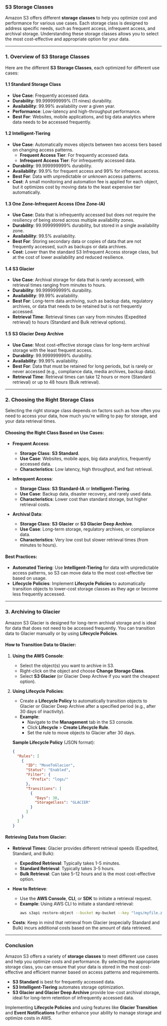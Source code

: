 ### **S3 Storage Classes**

Amazon S3 offers different **storage classes** to help you optimize cost and performance for various use cases. Each storage class is designed to address specific needs, such as frequent access, infrequent access, and archival storage. Understanding these storage classes allows you to select the most cost-effective and appropriate option for your data.

---

### **1. Overview of S3 Storage Classes**

Here are the different **S3 Storage Classes**, each optimized for different use cases:

#### **1.1 Standard Storage Class**
- **Use Case**: Frequently accessed data.
- **Durability**: 99.999999999% (11 nines) durability.
- **Availability**: 99.99% availability over a given year.
- **Performance**: Low-latency and high-throughput performance.
- **Best For**: Websites, mobile applications, and big data analytics where data needs to be accessed frequently.

#### **1.2 Intelligent-Tiering**
- **Use Case**: Automatically moves objects between two access tiers based on changing access patterns.
  - **Frequent Access Tier**: For frequently accessed data.
  - **Infrequent Access Tier**: For infrequently accessed data.
- **Durability**: 99.999999999% durability.
- **Availability**: 99.9% for frequent access and 99% for infrequent access.
- **Best For**: Data with unpredictable or unknown access patterns.
- **Cost**: A small monitoring and automation fee is applied for each object, but it optimizes cost by moving data to the least expensive tier automatically.

#### **1.3 One Zone-Infrequent Access (One Zone-IA)**
- **Use Case**: Data that is infrequently accessed but does not require the resiliency of being stored across multiple availability zones.
- **Durability**: 99.999999999% durability, but stored in a single availability zone.
- **Availability**: 99.5% availability.
- **Best For**: Storing secondary data or copies of data that are not frequently accessed, such as backups or data archives.
- **Cost**: Lower than the standard S3 Infrequent Access storage class, but at the cost of lower availability and reduced resilience.

#### **1.4 S3 Glacier**
- **Use Case**: Archival storage for data that is rarely accessed, with retrieval times ranging from minutes to hours.
- **Durability**: 99.999999999% durability.
- **Availability**: 99.99% availability.
- **Best For**: Long-term data archiving, such as backup data, regulatory archives, or data that needs to be retained but is not frequently accessed.
- **Retrieval Time**: Retrieval times can vary from minutes (Expedited retrieval) to hours (Standard and Bulk retrieval options).

#### **1.5 S3 Glacier Deep Archive**
- **Use Case**: Most cost-effective storage class for long-term archival storage with the least frequent access.
- **Durability**: 99.999999999% durability.
- **Availability**: 99.99% availability.
- **Best For**: Data that must be retained for long periods, but is rarely or never accessed (e.g., compliance data, media archives, backup data).
- **Retrieval Time**: Retrieval times can take 12 hours or more (Standard retrieval) or up to 48 hours (Bulk retrieval).

---

### **2. Choosing the Right Storage Class**

Selecting the right storage class depends on factors such as how often you need to access your data, how much you're willing to pay for storage, and your data retrieval times.

#### **Choosing the Right Class Based on Use Cases**:
- **Frequent Access**:
  - **Storage Class**: **S3 Standard**.
  - **Use Case**: Websites, mobile apps, big data analytics, frequently accessed data.
  - **Characteristics**: Low latency, high throughput, and fast retrieval.

- **Infrequent Access**:
  - **Storage Class**: **S3 Standard-IA** or **Intelligent-Tiering**.
  - **Use Case**: Backup data, disaster recovery, and rarely used data.
  - **Characteristics**: Lower cost than standard storage, but higher retrieval costs.

- **Archival Data**:
  - **Storage Class**: **S3 Glacier** or **S3 Glacier Deep Archive**.
  - **Use Case**: Long-term storage, regulatory archives, or compliance data.
  - **Characteristics**: Very low cost but slower retrieval times (from minutes to hours).

#### **Best Practices**:
- **Automated Tiering**: Use **Intelligent-Tiering** for data with unpredictable access patterns, so S3 can move data to the most cost-effective tier based on usage.
- **Lifecycle Policies**: Implement **Lifecycle Policies** to automatically transition objects to lower-cost storage classes as they age or become less frequently accessed.

---

### **3. Archiving to Glacier**

Amazon S3 Glacier is designed for long-term archival storage and is ideal for data that does not need to be accessed frequently. You can transition data to Glacier manually or by using **Lifecycle Policies**.

#### **How to Transition Data to Glacier**:
1. **Using the AWS Console**:
   - Select the object(s) you want to archive in S3.
   - Right-click on the object and choose **Change Storage Class**.
   - Select **S3 Glacier** (or Glacier Deep Archive if you want the cheapest option).

2. **Using Lifecycle Policies**:
   - Create a **Lifecycle Policy** to automatically transition objects to Glacier or Glacier Deep Archive after a specified period (e.g., after 30 days of inactivity).
   - **Example**:
     - Navigate to the **Management** tab in the S3 console.
     - Click **Lifecycle** > **Create Lifecycle Rule**.
     - Set the rule to move objects to Glacier after 30 days.

   **Sample Lifecycle Policy** (JSON format):
   ```json
   {
     "Rules": [
       {
         "ID": "MoveToGlacier",
         "Status": "Enabled",
         "Filter": {
           "Prefix": "logs/"
         },
         "Transitions": [
           {
             "Days": 30,
             "StorageClass": "GLACIER"
           }
         ]
       }
     ]
   }
   ```

#### **Retrieving Data from Glacier**:
- **Retrieval Times**: Glacier provides different retrieval speeds (Expedited, Standard, and Bulk):
  - **Expedited Retrieval**: Typically takes 1-5 minutes.
  - **Standard Retrieval**: Typically takes 3-5 hours.
  - **Bulk Retrieval**: Can take 5-12 hours and is the most cost-effective option.
  
- **How to Retrieve**:
  - Use the **AWS Console**, **CLI**, or **SDK** to initiate a retrieval request.
  - **Example**: Using AWS CLI to initiate a standard retrieval:
    ```bash
    aws s3api restore-object --bucket my-bucket --key "logs/myfile.zip" --restore-request Days=7 --storage-class GLACIER
    ```

- **Costs**: Keep in mind that retrieval from Glacier (especially Standard and Bulk) incurs additional costs based on the amount of data retrieved.

---

### **Conclusion**

Amazon S3 offers a variety of **storage classes** to meet different use cases and help you optimize costs and performance. By selecting the appropriate storage class, you can ensure that your data is stored in the most cost-effective and efficient manner based on access patterns and requirements.

- **S3 Standard** is best for frequently accessed data.
- **S3 Intelligent-Tiering** automates storage optimization.
- **S3 Glacier and Glacier Deep Archive** provide low-cost archival storage, ideal for long-term retention of infrequently accessed data.
  
Implementing **Lifecycle Policies** and using features like **Glacier Transition** and **Event Notifications** further enhance your ability to manage storage and optimize costs in AWS.
